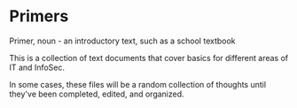 # Primers

Primer, noun - an introductory text, such as a school textbook

This is a collection of text documents that cover basics for different areas of IT and InfoSec.

In some cases, these files will be a random collection of thoughts until they've been completed, edited, and organized.
